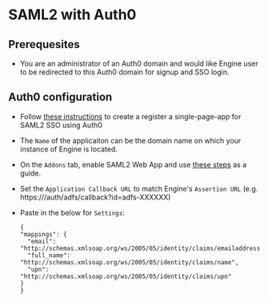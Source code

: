 # SAML2 with Auth0

## Prerequesites

* You are an administrator of an Auth0 domain and would like Engine user to be redirected to this Auth0 domain for signup and SSO login.

## Auth0 configuration

* Follow [these instructions](https://auth0.com/docs/dashboard/guides/applications/register-app-spa) to create a register a single-page-app for SAML2 SSO using Auth0
* The `Name` of the applicaiton can be the domain name on which your instance of Engine is located.
* On the `Addons` tab, enable SAML2 Web App and use [these steps](https://auth0.com/docs/protocols/saml/saml2webapp-tutorial) as a guide.
* Set the `Application Callback URL` to match Engine's `Assertion URL` \(e.g. https:///auth/adfs/callback?id=adfs-XXXXXX\)
* Paste in the below for `Settings`:

  ```text
  {
  "mappings": {
    "email": "http://schemas.xmlsoap.org/ws/2005/05/identity/claims/emailaddress",
    "full_name": "http://schemas.xmlsoap.org/ws/2005/05/identity/claims/name",
    "upn": "http://schemas.xmlsoap.org/ws/2005/05/identity/claims/upn"
  }
  }
  ```

